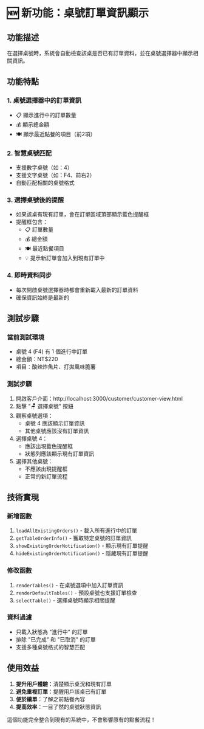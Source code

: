 # 🆕 新功能：桌號訂單資訊顯示

## 功能描述
在選擇桌號時，系統會自動檢查該桌是否已有訂單資料，並在桌號選擇器中顯示相關資訊。

## 功能特點

### 1. 桌號選擇器中的訂單資訊
- 📋 顯示進行中的訂單數量
- 💰 顯示總金額
- 🍽️ 顯示最近點餐的項目（前2項）

### 2. 智慧桌號匹配
- 支援數字桌號（如：4）
- 支援文字桌號（如：F4、前右2）
- 自動匹配相關的桌號格式

### 3. 選擇桌號後的提醒
- 如果該桌有現有訂單，會在訂單區域頂部顯示藍色提醒框
- 提醒框包含：
  - 📋 訂單數量
  - 💰 總金額
  - 🍽️ 最近點餐項目
  - 💡 提示新訂單會加入到現有訂單中

### 4. 即時資料同步
- 每次開啟桌號選擇器時都會重新載入最新的訂單資料
- 確保資訊始終是最新的

## 測試步驟

### 當前測試環境
- 桌號 4 (F4) 有 1 個進行中訂單
- 總金額：NT$220
- 項目：酸辣炸魚片、打拋風味脆薯

### 測試步驟
1. 開啟客戶介面：http://localhost:3000/customer/customer-view.html
2. 點擊 "🪑 選擇桌號" 按鈕
3. 觀察桌號選項：
   - 桌號 4 應該顯示訂單資訊
   - 其他桌號應該沒有訂單資訊
4. 選擇桌號 4：
   - 應該出現藍色提醒框
   - 狀態列應該顯示現有訂單資訊
5. 選擇其他桌號：
   - 不應該出現提醒框
   - 正常的新訂單流程

## 技術實現

### 新增函數
1. `loadAllExistingOrders()` - 載入所有進行中的訂單
2. `getTableOrderInfo()` - 獲取特定桌號的訂單資訊
3. `showExistingOrderNotification()` - 顯示現有訂單提醒
4. `hideExistingOrderNotification()` - 隱藏現有訂單提醒

### 修改函數
1. `renderTables()` - 在桌號選項中加入訂單資訊
2. `renderDefaultTables()` - 預設桌號也支援訂單檢查
3. `selectTable()` - 選擇桌號時顯示相關提醒

### 資料過濾
- 只載入狀態為 "進行中" 的訂單
- 排除 "已完成" 和 "已取消" 的訂單
- 支援多種桌號格式的智慧匹配

## 使用效益

1. **提升用戶體驗**：清楚顯示桌況和現有訂單
2. **避免重複訂單**：提醒用戶該桌已有訂單
3. **便於續單**：了解之前點餐內容
4. **提高效率**：一目了然的桌號狀態資訊

這個功能完全整合到現有的系統中，不會影響原有的點餐流程！
